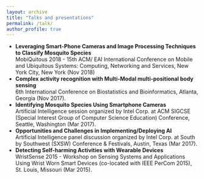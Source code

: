```yaml
---
layout: archive
title: "Talks and presentations"
permalink: /talk/
author_profile: true
---
```


<!--## Invited Talks/ Panel Discussion -->
<p align="center">
 <ul>
<li><b>Leveraging Smart-Phone Cameras and Image Processing Techniques to Classify Mosquito Species</b><br>
  MobiQuitous 2018 - 15th ACM/ EAI International Conference on Mobile and Ubiquitous Systems: Computing, Networking and Services, New York City, New York (Nov 2018) </li>
<li><b>Complex activity recognition with Multi-Modal multi-positional body sensing</b><br>
  6th International Conference on Biostatistics and Bioinformatics, Atlanta, Georgia (Nov 2017).</li>
<li><b>Identifying Mosquito Species Using Smartphone Cameras</b><br>
Artificial Intelligence session organized by Intel Corp. at ACM SIGCSE (Special Interest Group of Computer Science Education) Conference, Seattle, Washington (Mar 2017).</li>
<li><b>Opportunities and Challenges in Implementing/Deploying AI</b><br>
Artificial Intelligence panel discussion organized by Intel Corp. at South by Southwest (SXSW) Conference & Festivals, Austin, Texas (Mar 2017). </li>
<li><b>Detecting Self-harming Activities with Wearable Devices</b><br>
 WristSense 2015 - Workshop on Sensing Systems and Applications Using Wrist Worn Smart Devices (co-located with IEEE PerCom 2015), St. Louis, Missouri (Mar 2015).</li>
  </ul>
  </p>
